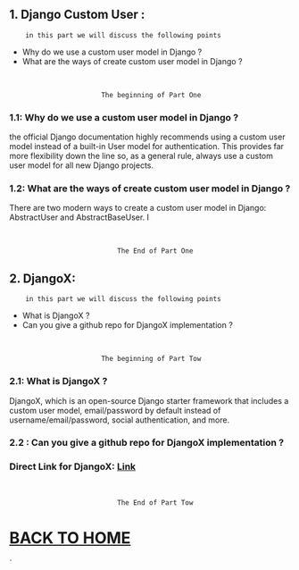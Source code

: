 ## 1. Django Custom User :

        in this part we will discuss the following points

* Why do we use a custom user model in Django ?
* What are the ways of create custom user model in Django ?

<br/>

                           The beginning of Part One

### 1.1: Why do we use a custom user model in Django ?

the official Django documentation highly recommends using a custom user model instead of a built-in User model for authentication. This provides far more flexibility down the line so, as a general rule, always use a custom user model for all new Django projects.

### 1.2: What are the ways of create custom user model in Django ?

There are two modern ways to create a custom user model in Django: AbstractUser and AbstractBaseUser. I

<br/>

    
                               The End of Part One

## 2. DjangoX:

        in this part we will discuss the following points

* What is DjangoX ?
* Can you give a github repo for DjangoX implementation ?

<br/>

                           The beginning of Part Tow

### 2.1: What is DjangoX ?

 DjangoX, which is an open-source Django starter framework that includes a custom user model, email/password by default instead of username/email/password, social authentication, and more.

### 2.2 : Can you give a github repo for DjangoX implementation ?

### Direct Link  for DjangoX: [Link](https://github.com/wsvincent/djangox)

<br/>

    
                               The End of Part Tow

# [BACK TO HOME](https://jehadabuawwad.github.io/reading-notes)

`
